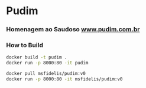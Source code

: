 # Pudim

### Homenagem ao Saudoso www.pudim.com.br


### How to Build

```bash
docker build -t pudim .
docker run -p 8000:80 -it pudim
```


```bash
docker pull msfidelis/pudim:v0
docker run -p 8000:80 -it msfidelis/pudim:v0
```